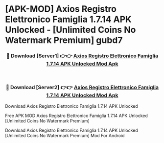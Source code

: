 # [APK-MOD] Axios Registro Elettronico Famiglia 1.7.14 APK Unlocked - [Unlimited Coins No Watermark Premium] gubd7



<div align="center">
<h3>🔴 Download [Server1] 👉👉 <a href="https://momento.my/?title=Axios_Registro_Elettronico_Famiglia_1.7.14_APK_Unlocked">Axios Registro Elettronico Famiglia 1.7.14 APK Unlocked Mod Apk</a></h3><br>

<h3>🔴 Download [Server2] 👉👉 <a href="https://momento.my/?title=Axios_Registro_Elettronico_Famiglia_1.7.14_APK_Unlocked">Axios Registro Elettronico Famiglia 1.7.14 APK Unlocked Mod Apk</a></h3>
</div>



Download Axios Registro Elettronico Famiglia 1.7.14 APK Unlocked 

Free APK MOD Axios Registro Elettronico Famiglia 1.7.14 APK Unlocked [Unlimited Coins No Watermark Premium]

Download Axios Registro Elettronico Famiglia 1.7.14 APK Unlocked [Unlimited Coins No Watermark Premium] Mod For Android
